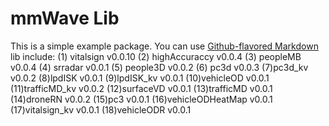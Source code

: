 # mmWave Lib

This is a simple example package. You can use
[Github-flavored Markdown](https://guides.github.com/features/mastering-markdown/)
lib include:
(1) vitalsign v0.0.10
(2) highAccuraccy v0.0.4
(3) peopleMB v0.0.4
(4) srradar v0.0.1
(5) people3D v0.0.2
(6) pc3d v0.0.3
(7)pc3d_kv v0.0.2
(8)lpdISK v0.0.1
(9)lpdISK_kv v0.0.1
(10)vehicleOD v0.0.1
(11)trafficMD_kv v0.0.2
(12)surfaceVD v0.0.1
(13)trafficMD v0.0.1
(14)droneRN v0.0.2
(15)pc3 v0.0.1
(16)vehicleODHeatMap v0.0.1
(17)vitalsign_kv v0.0.1
(18)vehicleODR v0.0.1
